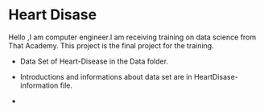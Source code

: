 # Heart Disase


Hello ,I am computer engineer.I am receiving training on data science from That Academy. This project is the final project for the training.


-  Data Set  of Heart-Disease in the Data 
folder.
- Introductions and informations about data set  are in HeartDisase-information file.

-